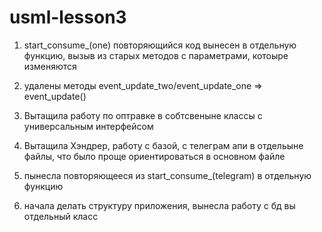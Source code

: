 # usml-lesson3


1. start_consume_(one) повторяющийся код вынесен в отдельную функцию, вызыв  из старых методов с параметрами, котоыре изменяются
 
2. удалены методы event_update_two/event_update_one => event_update()

3. Вытащила работу по оптравке в собтсвеныне классы с универсальным интерфейсом 

4. Вытащила Хэндрер, работу с базой, с телеграм  апи в отдельыне файлы, что было проще ориентироваться  в основном  файле

5. пынесла повторяющееся из start_consume_(telegram) в отдельную функцию

6. начала делать структуру  приложения, вынесла работу с бд вы отдельный  класс